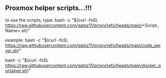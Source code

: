 ## Proxmox helper scripts...!!!





to use the scripts, type:
bash -c "$(curl -fsSL https://raw.githubusercontent.com/galoz11/proxy/refs/heads/main/<Script_Name>.sh)"

example:
bash -c "$(curl -fsSL https://raw.githubusercontent.com/galoz11/proxy/refs/heads/main/code_server.sh)"

bash -c "$(curl -fsSL https://raw.githubusercontent.com/galoz11/proxy/refs/heads/main/docker_portainer.sh)"
